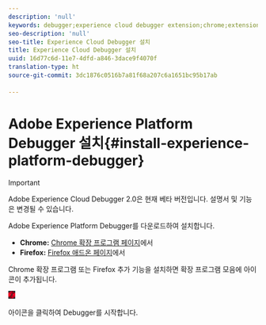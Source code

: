 ```yaml
---
description: 'null'
keywords: debugger;experience cloud debugger extension;chrome;extension;install
seo-description: 'null'
seo-title: Experience Cloud Debugger 설치
title: Experience Cloud Debugger 설치
uuid: 16d77c6d-11e7-4dfd-a846-3dace9f4070f
translation-type: ht
source-git-commit: 3dc1876c0516b7a81f68a207c6a1651bc95b17ab

---
```



# Adobe Experience Platform Debugger 설치{#install-experience-platform-debugger}

>[!IMPORTANT]
>
>Adobe Experience Cloud Debugger 2.0은 현재 베타 버전입니다. 설명서 및 기능은 변경될 수 있습니다.

Adobe Experience Platform Debugger를 다운로드하여 설치합니다.

* **Chrome:** [Chrome 확장 프로그램 페이지](https://chrome.google.com/webstore/detail/adobe-experience-cloud-de/ocdmogmohccmeicdhlhhgepeaijenapj)에서
* **Firefox:** [Firefox 애드온 페이지](https://addons.mozilla.org/ko-KR/firefox/addon/adobe-experience-platform-dbg/)에서

Chrome 확장 프로그램 또는 Firefox 추가 기능을 설치하면 확장 프로그램 모음에 아이콘이 추가됩니다.

![](assets/start-icon.jpg)

아이콘을 클릭하여 Debugger를 시작합니다.

